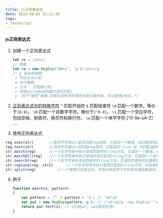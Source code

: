 ```yaml
---
title: js正则表达式
date: 2019-09-05 15:21:35
tags:
- JavaScript
---
```

#### js正则表达式
1. 创建一个正则表达式
    ``` js
    let re = /ab+c/
    // 或者
    let re = new RegExp("ab+c", 'g')//ab+c/g
    /* g 是全局搜索; 
     i 不区分大小写;
     m 多行搜索; 
     s 允许 . 匹配换行符; 
     u 使用unicode码的模式进行匹配; 
     y	执行“粘性”搜索,匹配从目标字符串的当前位置开始，可以使用y标志。*/
    ```

2. [正则表达式中的特殊字符](https://developer.mozilla.org/zh-CN/docs/Web/JavaScript/Guide/Regular_Expressions)
`^`  匹配开始符
`$`  匹配结束符
`\d` 匹配一个数字。等价于`[0-9]`。
`\D` 匹配一个非数字字符。等价于`[^0-9]`。
`\s` 匹配一个空白字符，包括空格、制表符、换页符和换行符。
`\w` 匹配一个单字字符
[^0-9a-zA-Z]
....

3. 使用正则表达式
``` js
reg.exec(str)	    //查找字符串str是否匹配reg规则，它返回一个数组（未匹配到则返回 null）。 [ 'abbc', index: 0, input: 'abbc', groups: undefined ]
reg.test(str)	    //测试字符串str否匹配reg规则，匹配返回 true 或 不匹配返回false。
str.match(reg)	    //一个在字符串中执行查找匹配的String方法，它返回一个数组，在未匹配到时会返回 null。
str.matchAll(reg)	//一个在字符串中执行查找所有匹配的String方法，它返回一个迭代器（iterator）。Object [RegExp String Iterator] {}
str.search(reg)	    //一个在字符串中测试匹配的String方法，它返回匹配到的位置索引，或者不存在时返回-1。
str.replace(reg, str2)	    //一个在字符串中执行查找匹配的String方法，并且使用替换字符串替换掉匹配到的子字符串。
str.split(reg)	        //一个使用正则表达式，并将分隔后的子字符串存储到数组中。
```

4. 例子
    ``` js 
    function match(s, pattern)
    {
        var pattern = '^' + pattern + '$'; // ^ab*a$
        var pat = new RegExp(pattern,'g'); // /^ab*a$/g  new RegExp('^ab*a$','g')
        return pat.test(s); // s匹配pat, pat是否包含s
    }
    ```